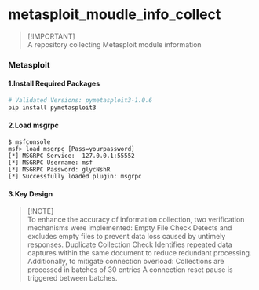 # metasploit_moudle_info_collect

> [!IMPORTANT]\
> A repository collecting Metasploit module information

### Metasploit

#### 1.Install Required Packages
```bash
# Validated Versions: pymetasploit3-1.0.6
pip install pymetasploit3 
```

#### 2.Load msgrpc
```
$ msfconsole
msf> load msgrpc [Pass=yourpassword]
[*] MSGRPC Service:  127.0.0.1:55552 
[*] MSGRPC Username: msf
[*] MSGRPC Password: glycNshR
[*] Successfully loaded plugin: msgrpc
```

#### 3.Key Design
> [!NOTE]\
> To enhance the accuracy of information collection, two verification mechanisms were implemented:
    Empty File Check
        Detects and excludes empty files to prevent data loss caused by untimely responses.
    Duplicate Collection Check
        Identifies repeated data captures within the same document to reduce redundant processing.
Additionally, to mitigate connection overload:
    Collections are processed in batches of 30 entries
    A connection reset pause is triggered between batches.
